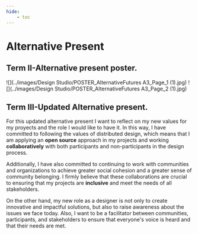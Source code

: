 ```yaml
---
hide:
    - toc
---
```


# **Alternative Present** 

## Term II-Alternative present poster. 
![](../images/Design Studio/POSTER_AlternativeFutures A3_Page_1 (1).jpg)
![](../images/Design Studio/POSTER_AlternativeFutures A3_Page_2 (1).jpg)

## Term III-Updated Alternative present. 
For this updated alternative present I want to reflect on my new values for my proyects and the role I would like to have it. In this way, I have committed to following the values of distributed design, which means that I am applying an **open source** approach in my projects and working **collaboratively** with both participants and non-participants in the design process.

Additionally, I have also committed to continuing to work with communities and organizations to achieve greater social cohesion and a greater sense of community belonging. I firmly believe that these collaborations are crucial to ensuring that my projects are **inclusive** and meet the needs of all stakeholders.

On the other hand, my new role as a designer is not only to create innovative and impactful solutions, but also to raise awareness about the issues we face today. Also, I want to be a facilitator between communities, participants, and stakeholders to ensure that everyone's voice is heard and that their needs are met.
